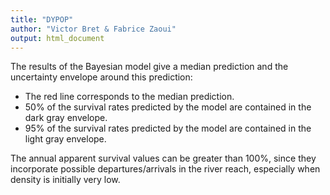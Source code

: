 ```yaml
---
title: "DYPOP"
author: "Victor Bret & Fabrice Zaoui"
output: html_document
---
```


The results of the Bayesian model give a median prediction and the uncertainty envelope around this prediction:

- The red line corresponds to the median prediction.
- 50% of the survival rates predicted by the model are contained in the dark gray envelope.
- 95% of the survival rates predicted by the model are contained in the light gray envelope.

The annual apparent survival values can be greater than 100%, since they incorporate possible departures/arrivals in the river reach, especially when density is initially very low.
